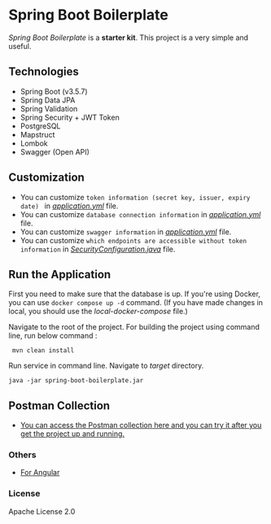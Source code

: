 # Spring Boot Boilerplate
 *Spring Boot Boilerplate* is a **starter kit**. This project is a very simple and useful.
 
## Technologies 
- Spring Boot (v3.5.7)
- Spring Data JPA
- Spring Validation
- Spring Security + JWT Token
- PostgreSQL
- Mapstruct
- Lombok
- Swagger (Open API)

## Customization

- You can customize ```token information (secret key, issuer, expiry date) ``` in [*application.yml*](https://github.com/Genc/spring-boot-boilerplate/blob/master/src/main/resources/application.yml#L40) file.
- You can customize ```database connection information``` in [*application.yml*](https://github.com/Genc/spring-boot-boilerplate/blob/master/src/main/resources/application.yml#L3) file.
- You can customize ```swagger information``` in [*application.yml*](https://github.com/Genc/spring-boot-boilerplate/blob/master/src/main/resources/application.yml#L45) file.
- You can customize ```which endpoints are accessible without token information``` in [*SecurityConfiguration.java*](https://github.com/Genc/spring-boot-boilerplate/blob/master/src/main/java/com/farukgenc/boilerplate/springboot/configuration/SecurityConfiguration.java#L45) file.

## Run the Application

First you need to make sure that the database is up. 
If you're using Docker, you can use ```docker compose up -d``` command. (If you have made changes in local, you should use the *local-docker-compose* file.)

Navigate to the root of the project. For building the project using command line, run below command :

``` mvn clean install```

Run service in command line. Navigate to *target* directory. 

``` java -jar spring-boot-boilerplate.jar ```

## Postman Collection

- [You can access the Postman collection here and you can try it after you get the project up and running.](https://www.postman.com/postmanfaruk/workspace/faruk-genc-projects/collection/11439300-3d0317df-f217-40ff-a2a6-4eaaf66e1c55?action=share&creator=11439300)

### Others

 - [For Angular]
 
### License

Apache License 2.0

   [For Angular]: <https://github.com/Genc/angular-boilerplate>
